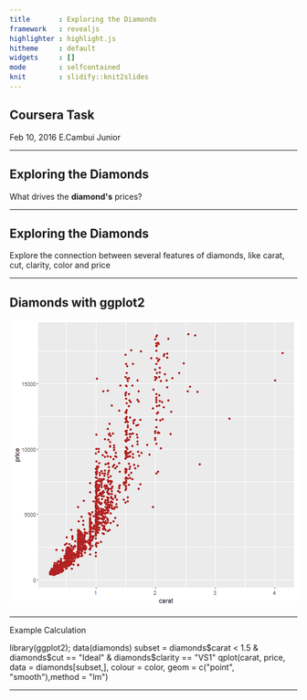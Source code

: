 ```yaml
---
title       : Exploring the Diamonds
framework   : revealjs
highlighter : highlight.js
hitheme     : default 
widgets     : []
mode        : selfcontained
knit        : slidify::knit2slides
---
```



## Coursera Task

Feb 10, 2016
E.Cambui Junior


---


## Exploring the Diamonds

What drives the **diamond's** prices?


---


## Exploring the Diamonds

Explore the connection between several features of diamonds, like carat, cut, clarity, color and price


---

## Diamonds with ggplot2

![plot of chunk unnamed-chunk-1](figure/unnamed-chunk-1-1.png)


---


Example Calculation

library(ggplot2); data(diamonds)
subset = diamonds$carat < 1.5 & diamonds$cut == "Ideal" & diamonds$clarity == "VS1"
qplot(carat, price, data = diamonds[subset,], colour = color, geom = c("point", "smooth"),method = "lm")


---
